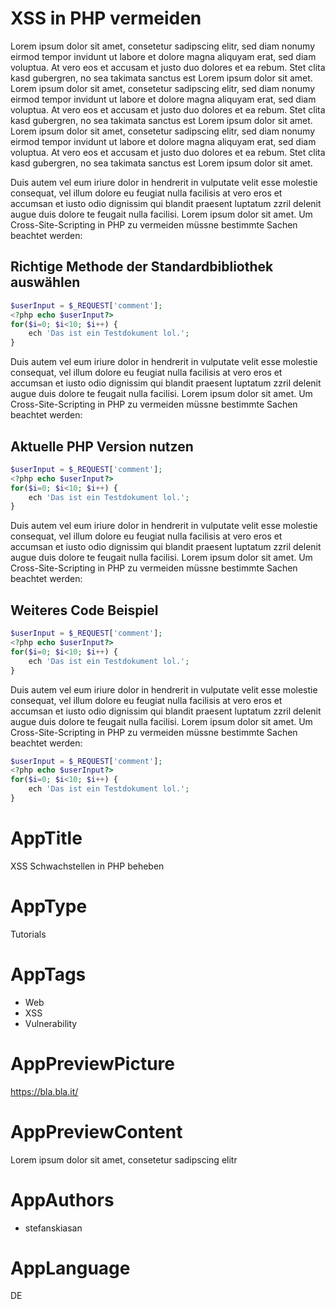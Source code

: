 # XSS in PHP vermeiden
Lorem ipsum dolor sit amet, consetetur sadipscing elitr, sed diam nonumy eirmod tempor invidunt ut labore et dolore magna aliquyam erat, sed diam voluptua. At vero eos et accusam et justo duo dolores et ea rebum. Stet clita kasd gubergren, no sea takimata sanctus est Lorem ipsum dolor sit amet. Lorem ipsum dolor sit amet, consetetur sadipscing elitr, sed diam nonumy eirmod tempor invidunt ut labore et dolore magna aliquyam erat, sed diam voluptua. At vero eos et accusam et justo duo dolores et ea rebum. Stet clita kasd gubergren, no sea takimata sanctus est Lorem ipsum dolor sit amet. Lorem ipsum dolor sit amet, consetetur sadipscing elitr, sed diam nonumy eirmod tempor invidunt ut labore et dolore magna aliquyam erat, sed diam voluptua. At vero eos et accusam et justo duo dolores et ea rebum. Stet clita kasd gubergren, no sea takimata sanctus est Lorem ipsum dolor sit amet.   

Duis autem vel eum iriure dolor in hendrerit in vulputate velit esse molestie consequat, vel illum dolore eu feugiat nulla facilisis at vero eros et accumsan et iusto odio dignissim qui blandit praesent luptatum zzril delenit augue duis dolore te feugait nulla facilisi. Lorem ipsum dolor sit amet.
Um Cross-Site-Scripting in PHP zu vermeiden müssne bestimmte Sachen beachtet werden:
## Richtige Methode der Standardbibliothek auswählen
```php
$userInput = $_REQUEST['comment'];
<?php echo $userInput?>
for($i=0; $i<10; $i++) {
    ech 'Das ist ein Testdokument lol.';
}
```

Duis autem vel eum iriure dolor in hendrerit in vulputate velit esse molestie consequat, vel illum dolore eu feugiat nulla facilisis at vero eros et accumsan et iusto odio dignissim qui blandit praesent luptatum zzril delenit augue duis dolore te feugait nulla facilisi. Lorem ipsum dolor sit amet.
Um Cross-Site-Scripting in PHP zu vermeiden müssne bestimmte Sachen beachtet werden:
## Aktuelle PHP Version nutzen
```php
$userInput = $_REQUEST['comment'];
<?php echo $userInput?>
for($i=0; $i<10; $i++) {
    ech 'Das ist ein Testdokument lol.';
}
```

Duis autem vel eum iriure dolor in hendrerit in vulputate velit esse molestie consequat, vel illum dolore eu feugiat nulla facilisis at vero eros et accumsan et iusto odio dignissim qui blandit praesent luptatum zzril delenit augue duis dolore te feugait nulla facilisi. Lorem ipsum dolor sit amet.
Um Cross-Site-Scripting in PHP zu vermeiden müssne bestimmte Sachen beachtet werden:
## Weiteres Code Beispiel
```php
$userInput = $_REQUEST['comment'];
<?php echo $userInput?>
for($i=0; $i<10; $i++) {
    ech 'Das ist ein Testdokument lol.';
}
```

Duis autem vel eum iriure dolor in hendrerit in vulputate velit esse molestie consequat, vel illum dolore eu feugiat nulla facilisis at vero eros et accumsan et iusto odio dignissim qui blandit praesent luptatum zzril delenit augue duis dolore te feugait nulla facilisi. Lorem ipsum dolor sit amet.
Um Cross-Site-Scripting in PHP zu vermeiden müssne bestimmte Sachen beachtet werden:
```php
$userInput = $_REQUEST['comment'];
<?php echo $userInput?>
for($i=0; $i<10; $i++) {
    ech 'Das ist ein Testdokument lol.';
}
```

# AppTitle
XSS Schwachstellen in PHP beheben

# AppType
Tutorials

# AppTags
- Web
- XSS
- Vulnerability

# AppPreviewPicture
https://bla.bla.it/

# AppPreviewContent
Lorem ipsum dolor sit amet, consetetur sadipscing elitr

# AppAuthors
- stefanskiasan

# AppLanguage
DE
